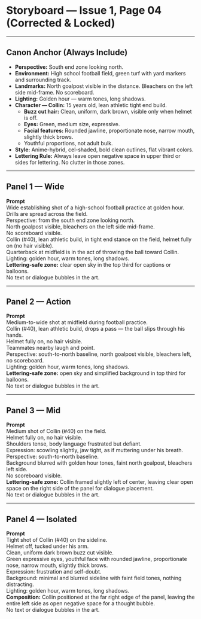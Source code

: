 # Storyboard — Issue 1, Page 04 (Corrected & Locked)

---

## Canon Anchor (Always Include)
- **Perspective:** South end zone looking north.  
- **Environment:** High school football field, green turf with yard markers and surrounding track.  
- **Landmarks:** North goalpost visible in the distance. Bleachers on the left side mid-frame. No scoreboard.  
- **Lighting:** Golden hour — warm tones, long shadows.  
- **Character — Collin:** 15 years old, lean athletic tight end build.  
  - **Buzz cut hair:** Clean, uniform, dark brown, visible only when helmet is off.  
  - **Eyes:** Green, medium size, expressive.  
  - **Facial features:** Rounded jawline, proportionate nose, narrow mouth, slightly thick brows.  
  - Youthful proportions, not adult bulk.  
- **Style:** Anime-hybrid, cel-shaded, bold clean outlines, flat vibrant colors.  
- **Lettering Rule:** Always leave open negative space in upper third or sides for lettering. No clutter in those zones.  

---

## Panel 1 — Wide
**Prompt**  
Wide establishing shot of a high-school football practice at golden hour.  
Drills are spread across the field.  
Perspective: from the south end zone looking north.  
North goalpost visible, bleachers on the left side mid-frame.  
No scoreboard visible.  
Collin (#40), lean athletic build, in tight end stance on the field, helmet fully on (no hair visible).  
Quarterback at midfield is in the act of throwing the ball toward Collin.  
Lighting: golden hour, warm tones, long shadows.  
**Lettering-safe zone:** clear open sky in the top third for captions or balloons.  
No text or dialogue bubbles in the art.  

---

## Panel 2 — Action
**Prompt**  
Medium-to-wide shot at midfield during football practice.  
Collin (#40), lean athletic build, drops a pass — the ball slips through his hands.  
Helmet fully on, no hair visible.  
Teammates nearby laugh and point.  
Perspective: south-to-north baseline, north goalpost visible, bleachers left, no scoreboard.  
Lighting: golden hour, warm tones, long shadows.  
**Lettering-safe zone:** open sky and simplified background in top third for balloons.  
No text or dialogue bubbles in the art.  

---

## Panel 3 — Mid
**Prompt**  
Medium shot of Collin (#40) on the field.  
Helmet fully on, no hair visible.  
Shoulders tense, body language frustrated but defiant.  
Expression: scowling slightly, jaw tight, as if muttering under his breath.  
Perspective: south-to-north baseline.  
Background blurred with golden hour tones, faint north goalpost, bleachers left side.  
No scoreboard visible.  
**Lettering-safe zone:** Collin framed slightly left of center, leaving clear open space on the right side of the panel for dialogue placement.  
No text or dialogue bubbles in the art.  

---

## Panel 4 — Isolated
**Prompt**  
Tight shot of Collin (#40) on the sideline.  
Helmet off, tucked under his arm.  
Clean, uniform dark brown buzz cut visible.  
Green expressive eyes, youthful face with rounded jawline, proportionate nose, narrow mouth, slightly thick brows.  
Expression: frustration and self-doubt.  
Background: minimal and blurred sideline with faint field tones, nothing distracting.  
Lighting: golden hour, warm tones, long shadows.  
**Composition:** Collin positioned at the far right edge of the panel, leaving the entire left side as open negative space for a thought bubble.  
No text or dialogue bubbles in the art.  
